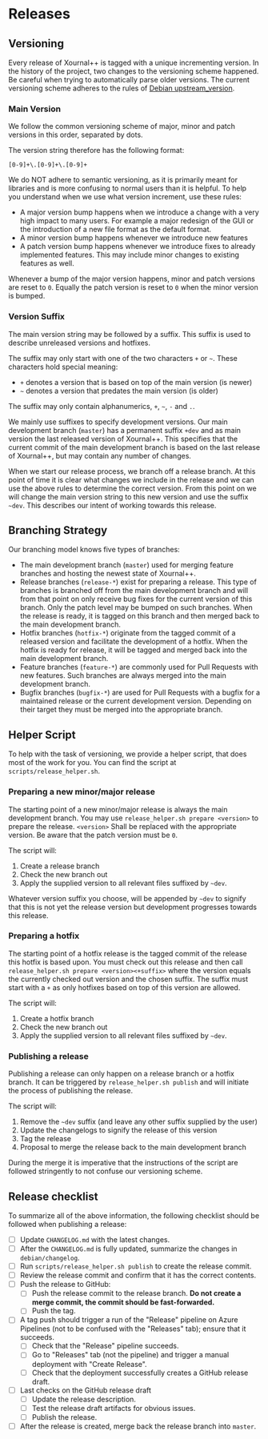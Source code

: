 # Releases

## Versioning

Every release of Xournal++ is tagged with a unique incrementing version. In the history of the project, two changes to the versioning scheme happened. Be careful when trying to automatically parse older versions.
The current versioning scheme adheres to the rules of [Debian upstream_version](https://www.debian.org/doc/debian-policy/ch-controlfields.html#s-f-version).

### Main Version

We follow the common versioning scheme of major, minor and patch versions in this order, separated by dots.

The version string therefore has the following format:

```
[0-9]+\.[0-9]+\.[0-9]+
```

We do NOT adhere to semantic versioning, as it is primarily meant for libraries and is more confusing to normal users than it is helpful.
To help you understand when we use what version increment, use these rules:

- A major version bump happens when we introduce a change with a very high impact to many users. For example a major redesign of the GUI or the introduction of a new file format as the default format.
- A minor version bump happens whenever we introduce new features
- A patch version bump happens whenever we introduce fixes to already implemented features. This may include minor changes to existing features as well.

Whenever a bump of the major version happens, minor and patch versions are reset to `0`. Equally the patch version is reset to `0` when the minor version is bumped.

### Version Suffix

The main version string may be followed by a suffix. This suffix is used to describe unreleased versions and hotfixes.

The suffix may only start with one of the two characters `+` or `~`. These characters hold special meaning:

- `+` denotes a version that is based on top of the main version (is newer)
- `~` denotes a version that predates the main version (is older)

The suffix may only contain alphanumerics, `+`, `~`, `-` and `.`.

We mainly use suffixes to specify development versions. Our main development branch (`master`) has a permanent suffix `+dev` and as main version the last released version of Xournal++. This specifies that the current commit of the main development branch is based on the last release of Xournal++, but may contain any number of changes.

When we start our release process, we branch off a release branch. At this point of time it is clear what changes we include in the release and we can use the above rules to determine the correct version. From this point on we will change the main version string to this new version and use the suffix `~dev`. This describes our intent of working towards this release.

## Branching Strategy

Our branching model knows five types of branches:

- The main development branch (`master`) used for merging feature branches and hosting the newest state of Xournal++.
- Release branches (`release-*`) exist for preparing a release. This type of branches is branched off from the main development branch and will from that point on only receive bug fixes for the current version of this branch. Only the patch level may be bumped on such branches. When the release is ready, it is tagged on this branch and then merged back to the main development branch.
- Hotfix branches (`hotfix-*`) originate from the tagged commit of a released version and facilitate the development of a hotfix. When the hotfix is ready for release, it will be tagged and merged back into the main development branch.
- Feature branches (`feature-*`) are commonly used for Pull Requests with new features. Such branches are always merged into the main development branch.
- Bugfix branches (`bugfix-*`) are used for Pull Requests with a bugfix for a maintained release or the current development version. Depending on their target they must be merged into the appropriate branch.

## Helper Script

To help with the task of versioning, we provide a helper script, that does most of the work for you. You can find the script at `scripts/release_helper.sh`.

### Preparing a new minor/major release
The starting point of a new minor/major release is always the main development branch. You may use `release_helper.sh prepare <version>` to prepare the release. `<version>` Shall be replaced with the appropriate version. Be aware that the patch version must be `0`.

The script will:

1. Create a release branch
2. Check the new branch out
3. Apply the supplied version to all relevant files suffixed by `~dev`.

Whatever version suffix you choose, will be appended by `~dev` to signify that this is not yet the release version but development progresses towards this release.

### Preparing a hotfix
The starting point of a hotfix release is the tagged commit of the release this hotfix is based upon. You must check out this release and then call `release_helper.sh prepare <version><+suffix>` where the version equals the currently checked out version and the chosen suffix. The suffix must start with a `+` as only hotfixes based on top of this version are allowed.

The script will:

1. Create a hotfix branch
2. Check the new branch out
3. Apply the supplied version to all relevant files suffixed by `~dev`.

### Publishing a release
Publishing a release can only happen on a release branch or a hotfix branch. It can be triggered by `release_helper.sh publish` and will initiate the process of publishing the release.

The script will:

1. Remove the `~dev` suffix (and leave any other suffix supplied by the user)
2. Update the changelogs to signify the release of this version
3. Tag the release
4. Proposal to merge the release back to the main development branch

During the merge it is imperative that the instructions of the script are followed stringently to not confuse our versioning scheme.


## Release checklist

To summarize all of the above information, the following checklist should be
followed when publishing a release:

* [ ] Update `CHANGELOG.md` with the latest changes.
* [ ] After the `CHANGELOG.md` is fully updated, summarize the changes in
      `debian/changelog`.
* [ ] Run `scripts/release_helper.sh publish` to create the release commit.
* [ ] Review the release commit and confirm that it has the correct contents.
* [ ] Push the release to GitHub:
  * [ ] Push the release commit to the release branch. **Do not create a merge
        commit, the commit should be fast-forwarded.**
  * [ ] Push the tag.
* [ ] A tag push should trigger a run of the "Release" pipeline on Azure
      Pipelines (not to be confused with the "Releases" tab); ensure that it
      succeeds.
  * [ ] Check that the "Release" pipeline succeeds.
  * [ ] Go to "Releases" tab (not the pipeline) and trigger a manual deployment
        with "Create Release".
  * [ ] Check that the deployment successfully creates a GitHub release draft.
* [ ] Last checks on the GitHub release draft
  * [ ] Update the release description.
  * [ ] Test the release draft artifacts for obvious issues.
  * [ ] Publish the release.
* [ ] After the release is created, merge back the release branch into `master`.
